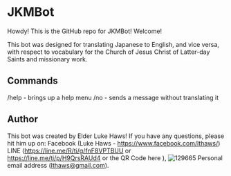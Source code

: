 # JKMBot

Howdy! This is the GitHub repo for JKMBot! Welcome! 

This bot was designed for translating Japanese to English, and vice versa, with respect to vocabulary for the Church of Jesus Christ of Latter-day Saints and missionary work. 

## Commands
/help - brings up a help menu
/no - sends a message without translating it

## Author
This bot was created by Elder Luke Haws! If you have any questions, please hit him up on:
Facebook (Luke Haws - https://www.facebook.com/lthaws/)
LINE (https://line.me/R/ti/g/fnF8VPTBUU or https://line.me/ti/p/H9QrsRAUd4 or the QR Code here ), ![129665](https://github.com/user-attachments/assets/3f08a6fe-3be3-46ea-8851-76b70efa9d84)
Personal email address (lthaws@gmail.com).
